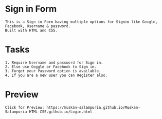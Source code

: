 # Sign in Form
	This is a Sign in Form having multiple options for Signin like Google, Facebook, Username & password.
	Built with HTML and CSS.

# Tasks
	1. Require Username and password for Sign in.
	2. Else use Goggle or Facebook to Sign in.
	3. Forgot your Password option is available.
	4. If you are a new user you can Register also.
# Preview
	Click for Preview: https://muskan-salampuria.github.io/Muskan-Salampuria-HTML-CSS.github.io/Login.html
